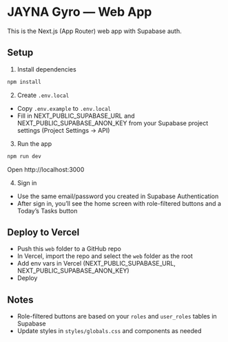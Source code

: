 # JAYNA Gyro — Web App

This is the Next.js (App Router) web app with Supabase auth.

## Setup

1) Install dependencies
```sh
npm install
```

2) Create `.env.local`
- Copy `.env.example` to `.env.local`
- Fill in NEXT_PUBLIC_SUPABASE_URL and NEXT_PUBLIC_SUPABASE_ANON_KEY from your Supabase project settings (Project Settings → API)

3) Run the app
```sh
npm run dev
```
Open http://localhost:3000

4) Sign in
- Use the same email/password you created in Supabase Authentication
- After sign in, you’ll see the home screen with role-filtered buttons and a Today’s Tasks button

## Deploy to Vercel
- Push this `web` folder to a GitHub repo
- In Vercel, import the repo and select the `web` folder as the root
- Add env vars in Vercel (NEXT_PUBLIC_SUPABASE_URL, NEXT_PUBLIC_SUPABASE_ANON_KEY)
- Deploy

## Notes
- Role-filtered buttons are based on your `roles` and `user_roles` tables in Supabase
- Update styles in `styles/globals.css` and components as needed

